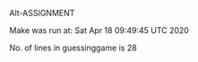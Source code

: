 Alt-ASSIGNMENT

Make was run at: Sat Apr 18 09:49:45 UTC 2020


No. of lines in guessinggame is 28 
